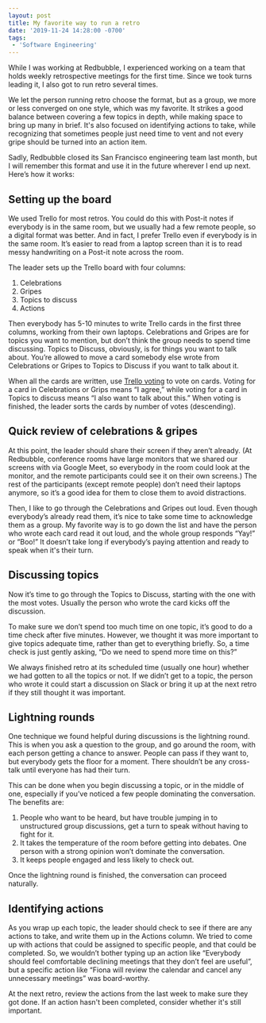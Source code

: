 ```yaml
---
layout: post
title: My favorite way to run a retro
date: '2019-11-24 14:28:00 -0700'
tags:
 - 'Software Engineering'
---
```

While I was working at Redbubble, I experienced working on a team that holds weekly retrospective meetings for the first time. Since we took turns leading it, I also got to run retro several times.

We let the person running retro choose the format, but as a group, we more or less converged on one style, which was my favorite. It strikes a good balance between covering a few topics in depth, while making space to bring up many in brief. It's also focused on identifying actions to take, while recognizing that sometimes people just need time to vent and not every gripe should be turned into an action item.

Sadly, Redbubble closed its San Francisco engineering team last month, but I will remember this format and use it in the future wherever I end up next. Here’s how it works:

## Setting up the board

We used Trello for most retros. You could do this with Post-it notes if everybody is in the same room, but we usually had a few remote people, so a digital format was better. And in fact, I prefer Trello even if everybody is in the same room. It’s easier to read from a laptop screen than it is to read messy handwriting on a Post-it note across the room.

The leader sets up the Trello board with four columns:

1. Celebrations
2. Gripes
3. Topics to discuss
4. Actions

Then everybody has 5-10 minutes to write Trello cards in the first three columns, working from their own laptops. Celebrations and Gripes are for topics you want to mention, but don’t think the group needs to spend time discussing. Topics to Discuss, obviously, is for things you want to talk about. You’re allowed to move a card somebody else wrote from Celebrations or Gripes to Topics to Discuss if you want to talk about it.

When all the cards are written, use [Trello voting](https://help.trello.com/article/788-voting-on-cards) to vote on cards. Voting for a card in Celebrations or Grips means “I agree,” while voting for a card in Topics to discuss means “I also want to talk about this.” When voting is finished, the leader sorts the cards by number of votes (descending).

## Quick review of celebrations & gripes

At this point, the leader should share their screen if they aren’t already. (At Redbubble, conference rooms have large monitors that we shared our screens with via Google Meet, so everybody in the room could look at the monitor, and the remote participants could see it on their own screens.) The rest of the participants (except remote people) don’t need their laptops anymore, so it’s a good idea for them to close them to avoid distractions.

Then, I like to go through the Celebrations and Gripes out loud. Even though everybody’s already read them, it’s nice to take some time to acknowledge them as a group. My favorite way is to go down the list and have the person who wrote each card read it out loud, and the whole group responds “Yay!” or “Boo!” It doesn’t take long if everybody’s paying attention and ready to speak when it's their turn.

## Discussing topics

Now it’s time to go through the Topics to Discuss, starting with the one with the most votes. Usually the person who wrote the card kicks off the discussion.

To make sure we don’t spend too much time on one topic, it’s good to do a time check after five minutes. However, we thought it was more important to give topics adequate time, rather than get to everything briefly. So, a time check is just gently asking, “Do we need to spend more time on this?”

We always finished retro at its scheduled time (usually one hour) whether we had gotten to all the topics or not. If we didn’t get to a topic, the person who wrote it could start a discussion on Slack or bring it up at the next retro if they still thought it was important.

## Lightning rounds

One technique we found helpful during discussions is the lightning round. This is when you ask a question to the group, and go around the room, with each person getting a chance to answer. People can pass if they want to, but everybody gets the floor for a moment. There shouldn’t be any cross-talk until everyone has had their turn.

This can be done when you begin discussing a topic, or in the middle of one, especially if you’ve noticed a few people dominating the conversation. The benefits are:

1. People who want to be heard, but have trouble jumping in to unstructured group discussions, get a turn to speak without having to fight for it.
2. It takes the temperature of the room before getting into debates. One person with a strong opinion won’t dominate the conversation.
3. It keeps people engaged and less likely to check out.

Once the lightning round is finished, the conversation can proceed naturally.

## Identifying actions

As you wrap up each topic, the leader should check to see if there are any actions to take, and write them up in the Actions column. We tried to come up with actions that could be assigned to specific people, and that could be completed. So, we wouldn’t bother typing up an action like “Everybody should feel comfortable declining meetings that they don’t feel are useful”, but a specific action like “Fiona will review the calendar and cancel any unnecessary meetings” was board-worthy.

At the next retro, review the actions from the last week to make sure they got done. If an action hasn't been completed, consider whether it's still important.
